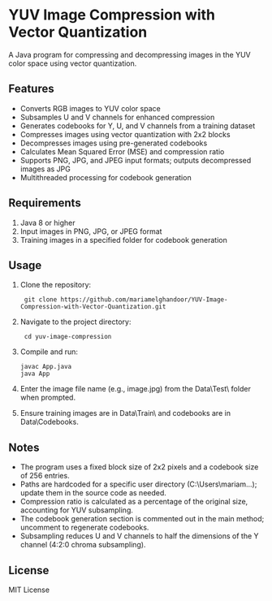 # YUV Image Compression with Vector Quantization
A Java program for compressing and decompressing images in the YUV color space using vector quantization.
## Features

- Converts RGB images to YUV color space
- Subsamples U and V channels for enhanced compression
- Generates codebooks for Y, U, and V channels from a training dataset
- Compresses images using vector quantization with 2x2 blocks
- Decompresses images using pre-generated codebooks
- Calculates Mean Squared Error (MSE) and compression ratio
- Supports PNG, JPG, and JPEG input formats; outputs decompressed images as JPG
- Multithreaded processing for codebook generation

## Requirements

1. Java 8 or higher
2. Input images in PNG, JPG, or JPEG format
3. Training images in a specified folder for codebook generation


## Usage

1. Clone the repository:

   ```
    git clone https://github.com/mariamelghandoor/YUV-Image-Compression-with-Vector-Quantization.git
   ```

2. Navigate to the project directory:

   ```
    cd yuv-image-compression
   ```


3. Compile and run:

    ```
    javac App.java
    java App
    ```


4. Enter the image file name (e.g., image.jpg) from the Data\Test\ folder when prompted.

5. Ensure training images are in Data\Train\ and codebooks are in Data\Codebooks\.


## Notes

- The program uses a fixed block size of 2x2 pixels and a codebook size of 256 entries.
- Paths are hardcoded for a specific user directory (C:\Users\mariam\...); update them in the source code as needed.
- Compression ratio is calculated as a percentage of the original size, accounting for YUV subsampling.
- The codebook generation section is commented out in the main method; uncomment to regenerate codebooks.
- Subsampling reduces U and V channels to half the dimensions of the Y channel (4:2:0 chroma subsampling).

## License
MIT License

